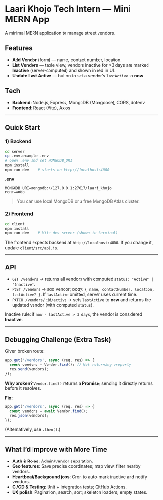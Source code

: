 # Laari Khojo Tech Intern — Mini MERN App

A minimal MERN application to manage street vendors.

## Features
- **Add Vendor** (form) — name, contact number, location.
- **List Vendors** — table view; vendors inactive for >3 days are marked **Inactive** (server-computed) and shown in red in UI.
- **Update Last Active** — button to set a vendor’s `lastActive` to **now**.

## Tech
- **Backend**: Node.js, Express, MongoDB (Mongoose), CORS, dotenv
- **Frontend**: React (Vite), Axios

---

## Quick Start

### 1) Backend
```bash
cd server
cp .env.example .env
# open .env and set MONGODB_URI
npm install
npm run dev    # starts on http://localhost:4000
```
**.env**
```
MONGODB_URI=mongodb://127.0.0.1:27017/laari_khojo
PORT=4000
```
> You can use local MongoDB or a free MongoDB Atlas cluster.

### 2) Frontend
```bash
cd client
npm install
npm run dev    # Vite dev server (shown in terminal)
```
The frontend expects backend at `http://localhost:4000`. If you change it, update `client/src/api.js`.

---

## API

- `GET /vendors` → returns all vendors with computed `status: "Active" | "Inactive"`.
- `POST /vendors` → add vendor; body: `{ name, contactNumber, location, lastActive? }`. If `lastActive` omitted, server uses current time.
- `PATCH /vendors/:id/active` → sets `lastActive` to **now** and returns the updated vendor (with computed `status`).

Inactive rule: if `now - lastActive > 3 days`, the vendor is considered **Inactive**.

---

## Debugging Challenge (Extra Task)
Given broken route:
```js
app.get('/vendors', async (req, res) => {
  const vendors = Vendor.find(); // Not returning properly
  res.send(vendors);
});
```
**Why broken?** `Vendor.find()` returns a **Promise**; sending it directly returns before it resolves.

**Fix:**
```js
app.get('/vendors', async (req, res) => {
  const vendors = await Vendor.find();
  res.json(vendors);
});
```
(Alternatively, use `.then()`.)

---

## What I’d Improve with More Time
- **Auth & Roles**: Admin/vendor separation.
- **Geo features**: Save precise coordinates; map view; filter nearby vendors.
- **Heartbeat/Background jobs**: Cron to auto-mark inactive and notify vendors.
- **CI/CD & Testing**: Unit + integration tests; GitHub Actions.
- **UX polish**: Pagination, search, sort; skeleton loaders; empty states.
```

